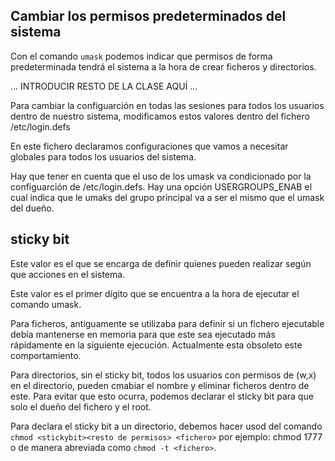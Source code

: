 ## Cambiar los permisos predeterminados del sistema

Con el comando `umask` podemos indicar que permisos de forma predeterminada tendrá el sistema a la hora de crear ficheros y directorios.

...
INTRODUCIR RESTO DE LA CLASE AQUÍ
...

Para cambiar la configuarción en todas las sesiones para todos los usuarios dentro de nuestro sistema, modificamos estos valores dentro del fichero /etc/login.defs

En este fichero declaramos configuraciones que vamos a necesitar globales para todos los usuarios del sistema.

Hay que tener en cuenta que el uso de los umask va condicionado por la configuarción de /etc/login.defs. Hay una opción USERGROUPS_ENAB el cual indica que le umaks del grupo principal va a ser el mismo que el umask del dueño.

## sticky bit

Este valor es el que se encarga de definir quienes pueden realizar según que acciones en el sistema.

Este valor es el primer dígito que se encuentra a la hora de ejecutar el comando umask.

Para ficheros, antiguamente se utilizaba para definir si un fichero ejecutable debía mantenerse en memoria para que este sea ejecutado más rápidamente en la siguiente ejecución. Actualmente esta obsoleto este comportamiento.

Para directorios, sin el sticky bit, todos los usuarios con permisos de (w,x) en el directorio, pueden cmabiar el nombre y eliminar ficheros dentro de este. Para evitar que esto ocurra, podemos declarar el sticky bit para que solo el dueño del fichero y el root.

Para declara el sticky bit a un directorio, debemos hacer usod del comando `chmod <stickybit><resto de permisos> <fichero>` por ejemplo: chmod 1777 <fichero> o de manera abreviada como `chmod -t <fichero>`.


